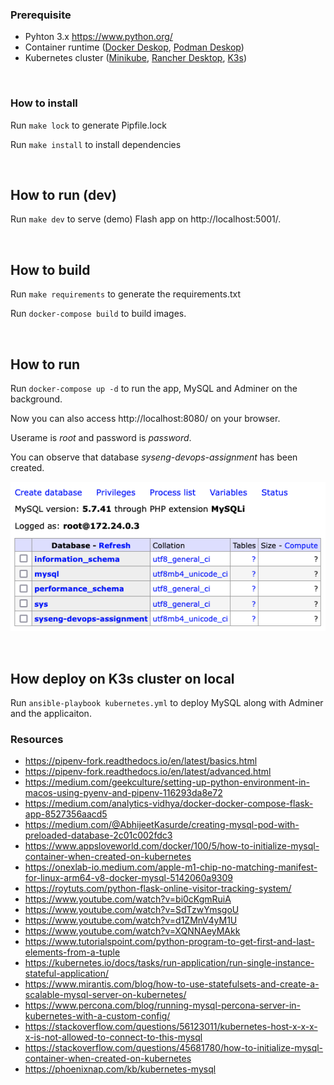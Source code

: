 ### Prerequisite

- Pyhton 3.x https://www.python.org/ 
- Container runtime ([Docker Deskop](https://www.docker.com/products/docker-desktop/), [Podman Deskop](https://podman-desktop.io/))
- Kubernetes cluster ([Minikube](https://minikube.sigs.k8s.io/docs/start/#what-youll-need), [Rancher Desktop](https://docs.rancherdesktop.io/getting-started/installation/), [K3s](https://docs.k3s.io/installation))

<br/>

### How to install

Run `make lock` to generate Pipfile.lock

Run `make install` to install dependencies

<br/>

## How to run (dev)

Run `make dev` to serve (demo) Flash app on http://localhost:5001/.

<br/>

## How to build

Run `make requirements` to generate the requirements.txt

Run `docker-compose build` to build images. 

<br/>

## How to run

Run `docker-compose up -d` to run the app, MySQL and Adminer on the background.

Now you can also access http://localhost:8080/ on your browser. 

Userame is *root* and password is *password*.

You can observe that database *syseng-devops-assignment* has been created.

![Tables](/images/tables.png)

<br/>

## How deploy on K3s cluster on local

Run `ansible-playbook kubernetes.yml` to deploy MySQL along with Adminer and the applicaiton.

### Resources
- https://pipenv-fork.readthedocs.io/en/latest/basics.html
- https://pipenv-fork.readthedocs.io/en/latest/advanced.html
- https://medium.com/geekculture/setting-up-python-environment-in-macos-using-pyenv-and-pipenv-116293da8e72
- https://medium.com/analytics-vidhya/docker-docker-compose-flask-app-8527356aacd5
- https://medium.com/@AbhijeetKasurde/creating-mysql-pod-with-preloaded-database-2c01c002fdc3
- https://www.appsloveworld.com/docker/100/5/how-to-initialize-mysql-container-when-created-on-kubernetes
- https://onexlab-io.medium.com/apple-m1-chip-no-matching-manifest-for-linux-arm64-v8-docker-mysql-5142060a9309
- https://roytuts.com/python-flask-online-visitor-tracking-system/
- https://www.youtube.com/watch?v=bi0cKgmRuiA
- https://www.youtube.com/watch?v=SdTzwYmsgoU
- https://www.youtube.com/watch?v=d1ZMnV4yM1U
- https://www.youtube.com/watch?v=XQNNAeyMAkk
- https://www.tutorialspoint.com/python-program-to-get-first-and-last-elements-from-a-tuple
- https://kubernetes.io/docs/tasks/run-application/run-single-instance-stateful-application/
- https://www.mirantis.com/blog/how-to-use-statefulsets-and-create-a-scalable-mysql-server-on-kubernetes/
- https://www.percona.com/blog/running-mysql-percona-server-in-kubernetes-with-a-custom-config/
- https://stackoverflow.com/questions/56123011/kubernetes-host-x-x-x-x-is-not-allowed-to-connect-to-this-mysql
- https://stackoverflow.com/questions/45681780/how-to-initialize-mysql-container-when-created-on-kubernetes
- https://phoenixnap.com/kb/kubernetes-mysql
